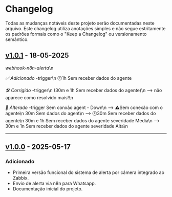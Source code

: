 # Changelog

Todas as mudanças notáveis deste projeto serão documentadas neste arquivo.
Este changelog utiliza anotações simples e não segue estritamente os padrões formais como o "Keep a Changelog" ou versionamento semântico.


## [v1.0.1] - 18-05-2025
*webhook-n8n-alerta*\n

*✅ Adicionado* -trigger\n
🕑1h Sem receber dados do agente

*🛠️ Corrigido* -trigger\n
(30m e 1h Sem receber dados do agente)\n
--> não aparece como resolvido mais!\n

*🔄 Alterado* -trigger
Sem conxão agent - Down\n
--> ⚠️Sem conexão com o agente\n
30m Sem dados do agent\n
--> 🕑30m Sem receber dados do agente\n
30m e 1h Sem receber dados do agente severidade Media\n
--> 30m e 1n Sem receber dados do agente severidade Alta\n

<!-- Links para as tags -->
[v1.0.1]: https://github.com/jhonyti/zabbix-cam-alert/releases/tag/v1.0.1

---

## [v1.0.0] - 2025-05-17

### Adicionado
- Primeira versão funcional do sistema de alerta por câmera integrado ao Zabbix.
- Envio de alerta via n8n para Whatsapp. 
- Documentação inicial do projeto.

<!-- Links para as tags -->
[v1.0.0]: https://github.com/jhonyti/zabbix-cam-alert/releases/tag/v1.0.0

